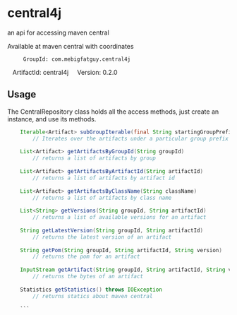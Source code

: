 central4j
=========

an api for accessing maven central


Available at maven central with coordinates

         GroupId: com.mebigfatguy.central4j
      ArtifactId: central4j
         Version: 0.2.0


## Usage ##

The CentralRepository class holds all the access methods, just create an instance, and use its methods.

```java
    Iterable<Artifact> subGroupIterable(final String startingGroupPrefix);
		// Iterates over the artifacts under a particular group prefix
    	
    List<Artifact> getArtifactsByGroupId(String groupId)
    	// returns a list of artifacts by group
    	
    List<Artifact> getArtifactsByArtifactId(String artifactId)
    	// returns a list of artifacts by artifact id
    	
    List<Artifact> getArtifactsByClassName(String className)
    	// returns a list of artifacts by class name
    	
    List<String> getVersions(String groupId, String artifactId)
    	// returns a list of available versions for an artifact
    	
    String getLatestVersion(String groupId, String artifactId)
    	// returns the latest version of an artifact
    	
    String getPom(String groupId, String artifactId, String version)
    	// returns the pom for an artifact
    	
    InputStream getArtifact(String groupId, String artifactId, String version)
    	// returns the bytes of an artifact
    	
    Statistics getStatistics() throws IOException
    	// returns statics about maven central
    	
    ```
